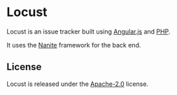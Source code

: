 Locust
======

Locust is an issue tracker built using [Angular.js][1] and [PHP][2].

It uses the [Nanite][3] framework for the back end.

License
-------

Locust is released under the [Apache-2.0][4] license.

[1]: https://angularjs.org
[2]: https://php.net
[3]: https://nirix.github.io/nanite
[4]: https://www.apache.org/licenses/LICENSE-2.0
